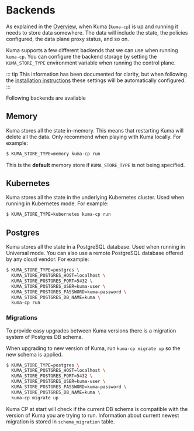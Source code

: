 # Backends

As explained in the [Overview](../overview), when Kuma (`kuma-cp`) is up and running it needs to store data somewhere. The data will include the state, the policies configured, the data plane proxy status, and so on.

Kuma supports a few different backends that we can use when running `kuma-cp`. You can configure the backend storage by setting the `KUMA_STORE_TYPE` environment variable when running the control plane.

::: tip
This information has been documented for clarity, but when following the [installation instructions](/install/) these settings will be automatically configured.
:::

Following backends are available

## Memory

Kuma stores all the state in-memory. This means that restarting Kuma will delete all the data. Only recommend when playing with Kuma locally. For example:

```sh
$ KUMA_STORE_TYPE=memory kuma-cp run
```

This is the **default** memory store if `KUMA_STORE_TYPE` is not being specified.

## Kubernetes

Kuma stores all the state in the underlying Kubernetes cluster. Used when running in Kubernetes mode. For example:

```sh
$ KUMA_STORE_TYPE=kubernetes kuma-cp run
```

## Postgres

Kuma stores all the state in a PostgreSQL database. Used when running in Universal mode. You can also use a remote PostgreSQL database offered by any cloud vendor. For example:

```sh
$ KUMA_STORE_TYPE=postgres \
  KUMA_STORE_POSTGRES_HOST=localhost \
  KUMA_STORE_POSTGRES_PORT=5432 \
  KUMA_STORE_POSTGRES_USER=kuma-user \
  KUMA_STORE_POSTGRES_PASSWORD=kuma-password \
  KUMA_STORE_POSTGRES_DB_NAME=kuma \
  kuma-cp run
```

### Migrations

To provide easy upgrades between Kuma versions there is a migration system of Postgres DB schema.

When upgrading to new version of Kuma, run `kuma-cp migrate up` so the new schema is applied.
```sh
$ KUMA_STORE_TYPE=postgres \
  KUMA_STORE_POSTGRES_HOST=localhost \
  KUMA_STORE_POSTGRES_PORT=5432 \
  KUMA_STORE_POSTGRES_USER=kuma-user \
  KUMA_STORE_POSTGRES_PASSWORD=kuma-password \
  KUMA_STORE_POSTGRES_DB_NAME=kuma \
  kuma-cp migrate up
```

Kuma CP at start will check if the current DB schema is compatible with the version of Kuma you are trying to run.
Information about current newest migration is stored in `schema_migration` table.

